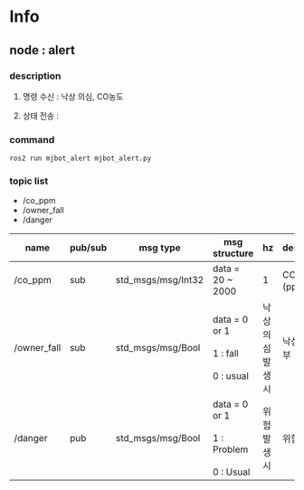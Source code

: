 # Info

## node : alert

### description

1. 명령 수신 : 낙상 의심, CO농도

2. 상태 전송 : 

### command
```
ros2 run mjbot_alert mjbot_alert.py
```

### topic list

- /co_ppm
- /owner_fall
- /danger

| name          | pub/sub | msg type                               | msg structure             | hz | description |
|---------------|---------|----------------------------------------|---------------------------|----|---|
| /co_ppm       | sub     | std_msgs/msg/Int32           | data = 20 ~ 2000 | 1 | CO 농도(ppm) |
| /owner_fall   | sub     | std_msgs/msg/Bool            | data = 0 or 1 <br></br> 1 : fall <br></br> 0 : usual| 낙상 의심 발생 시 | 낙상 의심 여부 |
| /danger       | pub     | std_msgs/msg/Bool           | data = 0 or 1 <br></br> 1 : Problem <br></br> 0 : Usual  | 위험 발생시 | 위험 발생 |